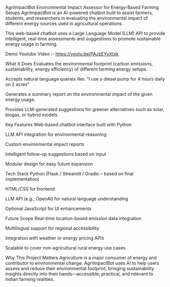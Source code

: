 AgriImpactBot
Environmental Impact Assessor for Energy-Based Farming Setups
AgriImpactBot is an AI-powered chatbot built to assist farmers, students, and researchers in evaluating the environmental impact of different energy sources used in agricultural operations.

This web-based chatbot uses a Large Language Model (LLM) API to provide intelligent, real-time assessments and suggestions to promote sustainable energy usage in farming.

Demo Youtube Video :- https://youtu.be/PAJzEYyXtxk

What It Does
Evaluates the environmental footprint (carbon emissions, sustainability, energy efficiency) of different farming energy setups.

Accepts natural language queries like:
"I use a diesel pump for 4 hours daily on 2 acres"

Generates a summary report on the environmental impact of the given energy usage.

Provides LLM-generated suggestions for greener alternatives such as solar, biogas, or hybrid models.

Key Features
Web-based chatbot interface built with Python

LLM API integration for environmental reasoning

Custom environmental impact reports

Intelligent follow-up suggestions based on input

Modular design for easy future expansion

Tech Stack
Python (Flask / Streamlit / Gradio – based on final implementation)

HTML/CSS for frontend

LLM API (e.g., OpenAI) for natural language understanding

Optional JavaScript for UI enhancements

Future Scope
Real-time location-based emission data integration

Multilingual support for regional accessibility

Integration with weather or energy pricing APIs

Scalable to cover non-agricultural rural energy use cases

Why This Project Matters
Agriculture is a major consumer of energy and contributor to environmental change. AgriImpactBot uses AI to help users assess and reduce their environmental footprint, bringing sustainability insights directly into their hands—accessible, practical, and relevant to Indian farming realities.
